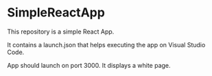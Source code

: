 # SimpleReactApp
 
This repository is a simple React App. 

It contains a launch.json that helps executing the app on Visual Studio Code.

App should launch on port 3000. It displays a white page.

